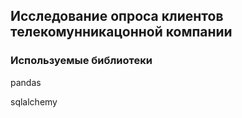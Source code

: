 ## Исследование опроса клиентов телекомунникацонной компании
### Используемые библиотеки
pandas

sqlalchemy
